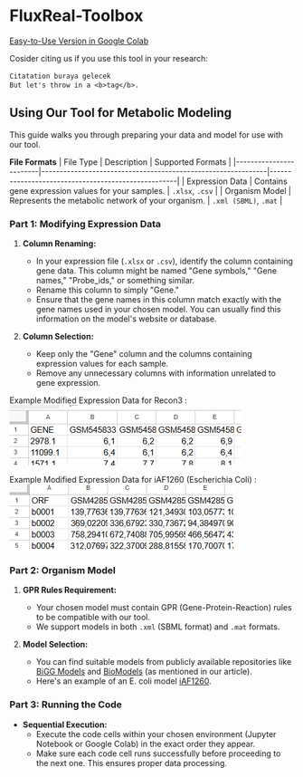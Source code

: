 # FluxReal-Toolbox

[Easy-to-Use Version in Google Colab](https://colab.research.google.com/drive/1wag8YWG-5yFAnSAbnUYl9ilQGObNYBwM?usp=sharing)

Cosider citing us if you use this tool in your research:
 
```
Citatation buraya gelecek
But let's throw in a <b>tag</b>.
```

## Using Our Tool for Metabolic Modeling

This guide walks you through preparing your data and model for use with our tool.

**File Formats**
| File Type             | Description                                                   | Supported Formats                                  |
|------------------------|--------------------------------------------------------------|----------------------------------------------------|
| Expression Data       | Contains gene expression values for your samples.             | `.xlsx`, `.csv`                                       |
| Organism Model        | Represents the metabolic network of your organism.           | `.xml (SBML)`, `.mat`                               |

### Part 1: Modifying Expression Data 

1. **Column Renaming:**
    - In your expression file (`.xlsx` or `.csv`), identify the column containing gene data. This column might be named "Gene symbols," "Gene names," "Probe_ids," or something similar.
    - Rename this column to simply "Gene."
    - Ensure that the gene names in this column match exactly with the gene names used in your chosen model. You can usually find this information on the model's website or database.

2. **Column Selection:**
    - Keep only the "Gene" column and the columns containing expression values for each sample.
    - Remove any unnecessary columns with information unrelated to gene expression.

Example Modified Expression Data for Recon3 : ![Alt text](Figure1.png?raw=true "Example Modified Expression Data for Recon3D")

Example Modified Expression Data for  iAF1260 (Escherichia Coli) : ![Alt text](Figure2.png?raw=true "Example Modified Expression Data for  iAF1260 (Escherichia Coli)")

### Part 2: Organism Model

1. **GPR Rules Requirement:**
    - Your chosen model must contain GPR (Gene-Protein-Reaction) rules to be compatible with our tool.
    - We support models in both `.xml` (SBML format) and `.mat` formats.

2. **Model Selection:**
    - You can find suitable models from publicly available repositories like [BiGG Models](http://bigg.ucsd.edu/) and [BioModels](https://www.ebi.ac.uk/biomodels/) (as mentioned in our article).
    - Here's an example of an E. coli model [iAF1260](http://bigg.ucsd.edu/models/iAF1260).

### Part 3: Running the Code

- **Sequential Execution:**
    - Execute the code cells within your chosen environment (Jupyter Notebook or Google Colab) in the exact order they appear.
    - Make sure each code cell runs successfully before proceeding to the next one. This ensures proper data processing.
